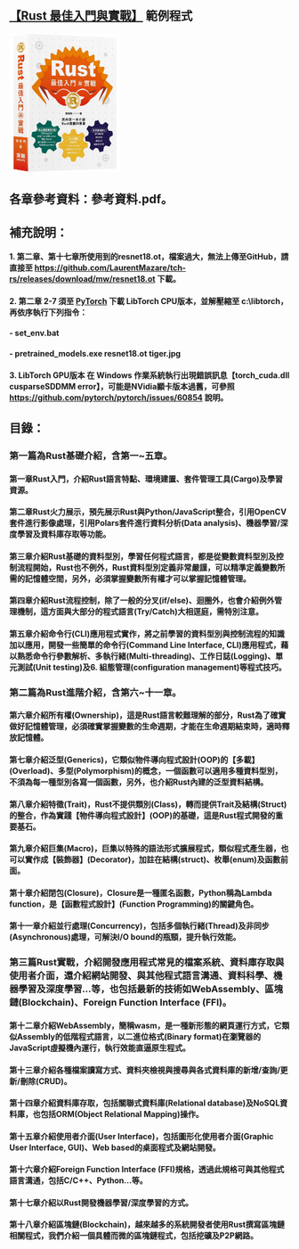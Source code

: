 ## [【Rust 最佳入門與實戰】](https://www.tenlong.com.tw/products/9786267383957?list_name=b-r7-zh_tw) 範例程式
<img src="cover_small.jpg" alt="drawing" width="200"/>

## 各章參考資料：參考資料.pdf。
## 補充說明：
#### 1.  第二章、第十七章所使用到的resnet18.ot，檔案過大，無法上傳至GitHub，請直接至 https://github.com/LaurentMazare/tch-rs/releases/download/mw/resnet18.ot 下載。
#### 2.  第二章 2-7 須至 [PyTorch](https://pytorch.org/) 下載 LibTorch CPU版本，並解壓縮至 c:\libtorch，再依序執行下列指令：
#### - set_env.bat
#### - pretrained_models.exe resnet18.ot tiger.jpg
#### 3. LibTorch GPU版本 在 Windows 作業系統執行出現錯誤訊息【torch_cuda.dll cusparseSDDMM error】，可能是NVidia顯卡版本過舊，可參照 https://github.com/pytorch/pytorch/issues/60854 說明。

## 目錄：
### 第一篇為Rust基礎介紹，含第一~五章。
#### 第一章Rust入門，介紹Rust語言特點、環境建置、套件管理工具(Cargo)及學習資源。
#### 第二章Rust火力展示，預先展示Rust與Python/JavaScript整合，引用OpenCV套件進行影像處理，引用Polars套件進行資料分析(Data analysis)、機器學習/深度學習及資料庫存取等功能。
#### 第三章介紹Rust基礎的資料型別，學習任何程式語言，都是從變數資料型別及控制流程開始，Rust也不例外，Rust資料型別定義非常嚴謹，可以精準定義變數所需的記憶體空間，另外，必須掌握變數所有權才可以掌握記憶體管理。
#### 第四章介紹Rust流程控制，除了一般的分叉(if/else)、迴圈外，也會介紹例外管理機制，這方面與大部分的程式語言(Try/Catch)大相逕庭，需特別注意。
#### 第五章介紹命令行(CLI)應用程式實作，將之前學習的資料型別與控制流程的知識加以應用，開發一些簡單的命令行(Command Line Interface, CLI)應用程式，藉以熟悉命令行參數解析、多執行緒(Multi-threading)、工作日誌(Logging)、單元測試(Unit testing)及6.	組態管理(configuration management)等程式技巧。
### 第二篇為Rust進階介紹，含第六~十一章。
#### 第六章介紹所有權(Ownership)，這是Rust語言較難理解的部分，Rust為了確實做好記憶體管理，必須確實掌握變數的生命週期，才能在生命週期結束時，適時釋放記憶體。
#### 第七章介紹泛型(Generics)，它類似物件導向程式設計(OOP)的【多載】(Overload)、多型(Polymorphism)的概念，一個函數可以適用多種資料型別，不須為每一種型別各寫一個函數，另外，也介紹Rust內建的泛型資料結構。
#### 第八章介紹特徵(Trait)，Rust不提供類別(Class)，轉而提供Trait及結構(Struct)的整合，作為實踐【物件導向程式設計】(OOP)的基礎，這是Rust程式開發的重要基石。
#### 第九章介紹巨集(Macro)，巨集以特殊的語法形式擴展程式，類似程式產生器，也可以實作成【裝飾器】(Decorator)，加註在結構(struct)、枚舉(enum)及函數前面。
#### 第十章介紹閉包(Closure)，Closure是一種匿名函數，Python稱為Lambda function，是【函數程式設計】(Function Programming)的關鍵角色。
#### 第十一章介紹並行處理(Concurrency)，包括多個執行緒(Thread)及非同步(Asynchronous)處理，可解決I/O bound的瓶頸，提升執行效能。
### 第三篇Rust實戰，介紹開發應用程式常見的檔案系統、資料庫存取與使用者介面，還介紹網站開發、與其他程式語言溝通、資料科學、機器學習及深度學習…等，也包括最新的技術如WebAssembly、區塊鏈(Blockchain)、Foreign Function Interface (FFI)。
#### 第十二章介紹WebAssembly，簡稱wasm，是一種新形態的網頁運行方式，它類似Assembly的低階程式語言，以二進位格式(Binary format)在瀏覽器的JavaScript虛擬機內運行，執行效能直逼原生程式。
#### 第十三章介紹各種檔案讀寫方式、資料夾檢視與搜尋與各式資料庫的新增/查詢/更新/刪除(CRUD)。
#### 第十四章介紹資料庫存取，包括關聯式資料庫(Relational database)及NoSQL資料庫，也包括ORM(Object Relational Mapping)操作。
#### 第十五章介紹使用者介面(User Interface)，包括圖形化使用者介面(Graphic User Interface, GUI)、Web based的桌面程式及網站開發。
#### 第十六章介紹Foreign Function Interface (FFI)規格，透過此規格可與其他程式語言溝通，包括C/C++、Python…等。
#### 第十七章介紹以Rust開發機器學習/深度學習的方式。
#### 第十八章介紹區塊鏈(Blockchain)，越來越多的系統開發者使用Rust撰寫區塊鏈相關程式，我們介紹一個具體而微的區塊鏈程式，包括挖礦及P2P網路。
